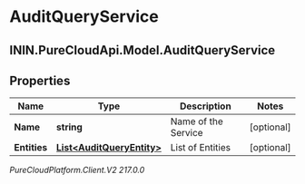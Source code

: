 # AuditQueryService

## ININ.PureCloudApi.Model.AuditQueryService

## Properties

|Name | Type | Description | Notes|
|------------ | ------------- | ------------- | -------------|
| **Name** | **string** | Name of the Service | [optional] |
| **Entities** | [**List&lt;AuditQueryEntity&gt;**](AuditQueryEntity) | List of Entities | [optional] |



_PureCloudPlatform.Client.V2 217.0.0_
